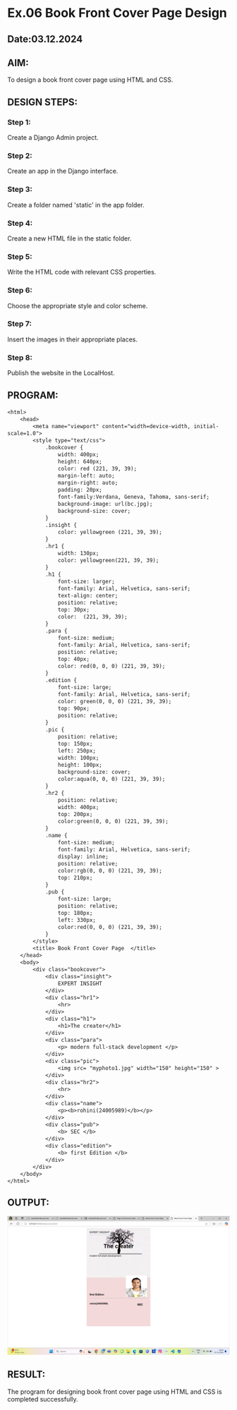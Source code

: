 # Ex.06 Book Front Cover Page Design
## Date:03.12.2024

## AIM:
To design a book front cover page using HTML and CSS.

## DESIGN STEPS:

### Step 1:
Create a Django Admin project.

### Step 2:
Create an app in the Django interface.

### Step 3:
Create a folder named 'static' in the app folder.

### Step 4:
Create a new HTML file in the static folder.

### Step 5:
Write the HTML code with relevant CSS properties.

### Step 6:
Choose the appropriate style and color scheme.

### Step 7:
Insert the images in their appropriate places.

### Step 8:
Publish the website in the LocalHost.

## PROGRAM:
```
<html>
    <head>
        <meta name="viewport" content="width=device-width, initial-scale=1.0">
        <style type="text/css">
            .bookcover {
                width: 400px;
                height: 640px;
                color: red (221, 39, 39);
                margin-left: auto;
                margin-right: auto;
                padding: 20px;
                font-family:Verdana, Geneva, Tahoma, sans-serif;
                background-image: url(bc.jpg);
                background-size: cover;
            }
            .insight {
                color: yellowgreen (221, 39, 39);
            }
            .hr1 {
                width: 130px;
                color: yellowgreen(221, 39, 39);
            }
            .h1 {
                font-size: larger;
                font-family: Arial, Helvetica, sans-serif;
                text-align: center;
                position: relative;
                top: 30px;
                color:  (221, 39, 39);
            }
            .para {
                font-size: medium;
                font-family: Arial, Helvetica, sans-serif;
                position: relative;
                top: 40px; 
                color: red(0, 0, 0) (221, 39, 39); 
            }
            .edition {
                font-size: large;
                font-family: Arial, Helvetica, sans-serif;
                color: green(0, 0, 0) (221, 39, 39);
                top: 90px;
                position: relative;
            }
            .pic {
                position: relative;
                top: 150px;
                left: 250px;
                width: 100px;
                height: 100px;
                background-size: cover;
                color:aqua(0, 0, 0) (221, 39, 39);
            }
            .hr2 {
                position: relative;
                width: 400px;
                top: 200px;
                color:green(0, 0, 0) (221, 39, 39);
            }
            .name {
                font-size: medium;
                font-family: Arial, Helvetica, sans-serif;
                display: inline;
                position: relative;
                color:rgb(0, 0, 0) (221, 39, 39);
                top: 210px;
            }
            .pub {
                font-size: large;
                position: relative;
                top: 180px;
                left: 330px;
                color:red(0, 0, 0) (221, 39, 39);
            }
        </style>
        <title> Book Front Cover Page  </title>
    </head>
    <body>
        <div class="bookcover">
            <div class="insight">
                EXPERT INSIGHT
            </div>
            <div class="hr1">
                <hr>
            </div>
            <div class="h1">
                <h1>The creater</h1>
            </div>
            <div class="para">
                <p> modern full-stack development </p>
            </div>
            <div class="pic">
                <img src= "myphoto1.jpg" width="150" height="150" >
            </div>
            <div class="hr2">
                <hr>
            </div>
            <div class="name">
                <p><b>rohini(24005989)</b></p>
            </div>
            <div class="pub">
                <b> SEC </b>
            </div>
            <div class="edition">
                <b> first Edition </b>
            </div>
        </div>
    </body>
</html>

```

## OUTPUT:
![alt text](<Screenshot 2024-12-07 000446.png>)


## RESULT:
The program for designing book front cover page using HTML and CSS is completed successfully.
